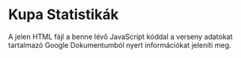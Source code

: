 # Kupa Statistikák
A jelen HTML fájl a benne lévő JavaScript kóddal a verseny adatokat tartalmazó Google Dokumentumból nyert információkat jeleníti meg.

